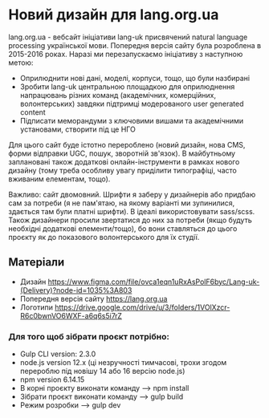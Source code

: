 # Новий дизайн для lang.org.ua
lang.org.ua - вебсайт ініціативи lang-uk присвячений natural language processing української мови.
Попередня версія сайту була розроблена в 2015-2016 роках. Наразі ми перезапускаємо ініціативу з наступною метою:
* Оприлюднити нові дані, моделі, корпуси, тощо, що були назбирані
* Зробити lang-uk центральною площадкою для оприлюднення напрацювань різних команд (академічних, комерційних, волонтерських) завдяки підтримці модерованого user generated content
* Підписати меморандуми з ключовими вишами та академічними установами, створити під це НГО

Для цього сайт буде істотно перероблено (новий дизайн, нова CMS, форми відправки UGC, пошук, зворотній зв'язок). В майбутньому заплановані також додаткові онлайн-інструменти в рамках нового дизайну (тому треба особливу увагу приділити типографіці, часто вживаним елементам, тощо).

Важливо: сайт двомовний. Шрифти я заберу у дизайнерів або придбаю сам за потреби (я не пам'ятаю, на якому варіанті ми зупинилися, здається там були платні шрифти). В ідеалі використовувати sass/scss. Також дизайнери просили звертатися до них за потреби (якщо будуть необхідні додаткові елементи/тощо), бо вони ставляться до цього проєкту як до показового волонтерського для їх студії.

## Матеріали
* Дизайн https://www.figma.com/file/ovca1eqn1uRxAsPolF6byc/Lang-uk-(Delivery)?node-id=1035%3A803
* Попередня версія сайту https://lang.org.ua
* Логотипи https://drive.google.com/drive/u/3/folders/1VOlXzcr-R6c0bwnVO6WXF-a6q6s5i7rZ

### Для того щоб зібрати проєкт потрібно:
* Gulp CLI version: 2.3.0
* node.js version 12.x (ці незручності тимчасові, трохи згодом перероблю під новішу 14 або 16 версію node.js)
* npm version 6.14.15
* В корні проєкту виконати команду --> npm install
* Зібрати проєкт виконати команду --> gulp build
* Режим розробки --> gulp dev